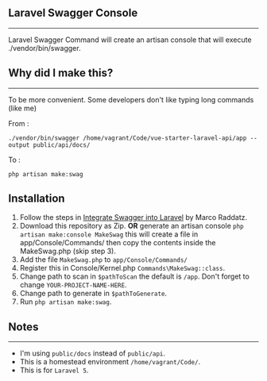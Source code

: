 ## Laravel Swagger Console
------
Laravel Swagger Command will create an artisan console that will execute ./vendor/bin/swagger. 

## Why did I make this?
------
To be more convenient. Some developers don't like typing long commands (like me)

From : 
```
./vendor/bin/swagger /home/vagrant/Code/vue-starter-laravel-api/app --output public/api/docs/
```
To : 
```
php artisan make:swag
```

## Installation

1. Follow the steps in [Integrate Swagger into Laravel](https://www.marcoraddatz.com/en/2015/07/21/integrate-swagger-into-laravel/) by Marco Raddatz.
2. Download this repository as Zip. **OR** generate an artisan console `php artisan make:console MakeSwag` this will create a file in app/Console/Commands/ then copy the contents inside the MakeSwag.php (skip step 3).
3. Add the file `MakeSwag.php` to `app/Console/Commands/`
4. Register this in Console/Kernel.php `Commands\MakeSwag::class`.
5. Change path to scan in `$pathToScan` the default is `/app`. Don't forget to change `YOUR-PROJECT-NAME-HERE`.
6. Change path to generate in `$pathToGenerate`.
7. Run `php artisan make:swag`.

## Notes
------
- I'm using `public/docs` instead of `public/api`.
- This is a homestead environment `/home/vagrant/Code/`.
- This is for `Laravel 5`.
